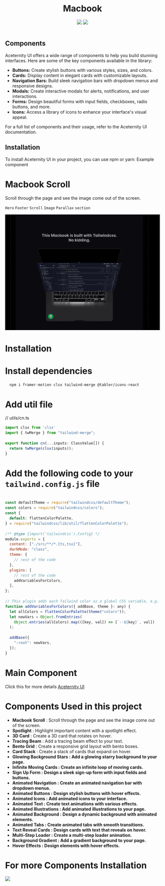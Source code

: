 <div align=center>
<h1>Macbook</h1> 
<img src="https://img.shields.io/badge/Apple-%23000000.svg?style=for-the-badge&logo=apple&logoColor=white width=400">
<img src="https://img.shields.io/badge/github-%23121011.svg?style=for-the-badge&logo=github&color=black width=400">
</div>
<br>


## Components

Aceternity UI offers a wide range of components to help you build stunning interfaces. Here are some of the key components available in the library:

- **Buttons:** Create stylish buttons with various styles, sizes, and colors.
- **Cards:** Display content in elegant cards with customizable layouts.
- **Navigation Bars:** Build sleek navigation bars with dropdown menus and responsive designs.
- **Modals:** Create interactive modals for alerts, notifications, and user interactions.
- **Forms:** Design beautiful forms with input fields, checkboxes, radio buttons, and more.
- **Icons:** Access a library of icons to enhance your interface's visual appeal.

For a full list of components and their usage, refer to the Aceternity UI documentation.

## Installation

To install Aceternity UI in your project, you can use npm or yarn:
Example component

# Macbook Scroll

Scroll through the page and see the image come out of the screen.

`Hero` `Footer` `Scroll` `Image` `Parallax` `section`

<img src="../comp/macscroll.png" width="700">

# Installation

# Install dependencies

```bash
  npm i framer-motion clsx tailwind-merge @tabler/icons-react
```
# Add util file
 // utils/cn.ts

```ts
import clsx from 'clsx'
import { twMerge } from "tailwind-merge";
 
export function cn(...inputs: ClassValue[]) {
  return twMerge(clsx(inputs));
}
```
# Add the following code to your `tailwind.config.js` file
```js
 
const defaultTheme = require("tailwindcss/defaultTheme");
const colors = require("tailwindcss/colors");
const {
  default: flattenColorPalette,
} = require("tailwindcss/lib/util/flattenColorPalette");

/** @type {import('tailwindcss').Config} */
module.exports = {
  content: ["./src/**/*.{ts,tsx}"],
  darkMode: "class",
  theme: {
    // rest of the code
  },
  plugins: [
    // rest of the code
    addVariablesForColors,
  ],
};

// This plugin adds each Tailwind color as a global CSS variable, e.g. var(--gray-200).
function addVariablesForColors({ addBase, theme }: any) {
  let allColors = flattenColorPalette(theme("colors"));
  let newVars = Object.fromEntries(
    Object.entries(allColors).map(([key, val]) => [`--${key}`, val])
  );

  addBase({
    ":root": newVars,
  });
}

```

# Main Component
Click this for more details 
[Aceternity UI](https://ui.aceternity.com/components/macbook-scroll)

# Components Used in this project
- **Macbook Scroll** : Scroll through the page and see the image come out of the screen.
- **Spotlight** : Highlight important content with a spotlight effect.
- **3D Card** : Create a 3D card that rotates on hover.
- **Tracing Beam** : Add a tracing beam effect to your text.
- **Bento Grid** : Create a responsive grid layout with bento boxes.
- **Card Stack** : Create a stack of cards that expand on hover.
- <b>Glowing Background Stars : Add a glowing starry background to your page.
- **Infinite Moving Cards** : Create an infinite loop of moving cards.
- **Sign Up Form** : Design a sleek sign-up form with input fields and buttons.
- **Animated Navigation** : Create an animated navigation bar with dropdown menus.
- **Animated Buttons** : Design stylish buttons with hover effects.
- **Animated Icons** : Add animated icons to your interface.
- **Animated Text** : Create text animations with various effects.
- **Animated Illustrations** : Add animated illustrations to your page.
- **Animated Background** : Design a dynamic background with animated elements.
- **Animated Tabs** : Create animated tabs with smooth transitions.
- **Text Reveal Cards** : Design cards with text that reveals on hover.
- **Multi-Step Loader** : Create a multi-step loader animation.
- **Background Gradient** : Add a gradient background to your page.
- **Hover Effects** : Design elements with hover effects.

# For more Components Installation

<a href="/Comp/readme.md"><img src="https://github.com/Aksshay88/Macbook/assets/119944779/1c389169-463a-42e1-b4f0-28830ed4b8a8"></a>
